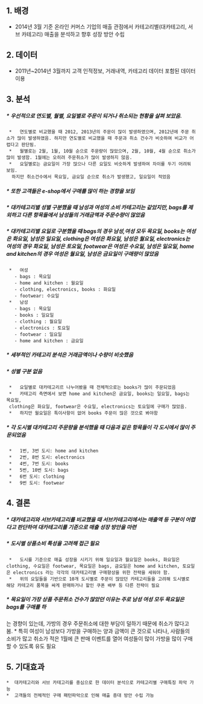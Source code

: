 ## **1. 배경**
*   2014년 3월 기준 온라인 커머스 기업의 매출 관점에서 카테고리별(대카테고리, 서브 카테고리) 매출을 분석하고 향후 성장 방안 수립

## **2. 데이터**
*   2011년~2014년 3월까지 고객 인적정보, 거래내역, 카테고리 데이터 포함된 데이터 이용

## **3. 분석** 

#####   * 우선적으로 연도별, 월별, 요일별로 주문이 되거나 취소되는 현황을 살펴 보았음.
     *   연도별로 비교했을 때 2012, 2013년의 주문이 많이 발생하였으며, 2012년에 주문 취소가 많이 발생하였음. 하지만 연도별로 비교했을 때 주문과 취소 건수가 비슷하여 비교가 어렵다고 판단됨.
     *   월별로는 2월, 1월, 10월 순으로 주문량이 많았으며, 2월, 10월, 4월 순으로 취소가 많이 발생함. 1월에는 오히려 주문취소가 많이 발생하지 않음.
     *   요일별로는 금요일이 가장 많으나 다른 요일도 비슷하게 발생하여 차이를 두기 어려워 보임.
      하지만 취소건수에서 목요일, 금요일 순으로 취소가 발생했고, 일요일이 적었음

#####   * 또한 고객들은 e-shop에서 구매를 많이 하는 경향을 보임

#####   * 대카테고리별 성별 구분했을 때 남성과 여성의 소비 카테고리는 같았지만, bags를 제외하고 다른 항목들에서 남성들의 거래금액과 주문수량이 많았음

#####   * 대카테고리별 요일로 구분했을 때 bags의 경우 남성,여성 모두 목요일, books는 여성은 화요일, 남성은 일요일, clothing은 여성은 화요일, 남성은 월요일, electronics는 여성의 경우 화요일, 남성은 토요일, footwear은 여성은 수요일, 남성은 일요일, home and kitchen의 경우 여성은 월요일, 남성은 금요일이 구매량이 많았음

     *   여성
       - bags : 목요일
       - home and kitchen : 월요일
       - clothing, electronics, books : 화요일
       - footwear: 수요일
     *   남성
       - bags : 목요일
       - books : 일요일
       - clothing : 월요일
       - electronics : 토요일
       - footwear : 일요일
       - home and kitchen : 금요일

#####   * 세부적인 카테고리 분석은 거래금액이나 수량이 비슷했음

#####   * 성별 구분 없음
     *   요일별로 대카테고리르 나누어봤을 때 전체적으로는 books가 많이 주문되었음
     *   카테고리 측면에서 보면 home and kitchen은 금요일, books는 일요일, bags는 목요일,
     clothing은 화요일, footwear은 수요일, electronics는 토요일에 구매가 많았음.
     *   하지만 월요일은 특이사항이 없어 books 주문이 많은 것으로 봐야함

#####   * 각 도시별 대카테고리 주문량을 분석했을 때 다음과 같은 항목들이 각 도시에서 많이 주문되었음
     *   1번, 3번 도시: home and kitchen
     *   2번, 8번 도시: electronics
     *   4번, 7번 도시: books
     *   5번, 10번 도시: bags
     *   6번 도시: clothing
     *   9번 도시: footwear

 ## **4. 결론**

#####   * 대카테고리와 서브카테고리를 비교했을 때 서브카테고리에서는 매출액 등 구분이 어렵다고 판단하여 대카테고리를 기준으로 매출 성장 방안을 마련

#####   * 도시별 상품소비 특성을 고려해 접근 필요
     *   도시를 기준으로 매출 성장을 시키기 위해 일요일과 월요일은 books, 화요일은 clothing, 수요일은 footwear, 목요일은 bags, 금요일은 home and kitchen, 토요일은 electronics 라는 각각의 대카테고리별 구매향상을 위한 전략을 세워야 함.
     *   위의 요일들을 기반으로 10개 도시별로 주문이 많았던 카테고리들을 고려해 도시별로 해당 카테고리 품목을 싸게 판매하거나 할인 쿠폰 배부 등 다른 전략이 필요

#####   * 목요일이 가장 상품 주문취소 건수가 많았던 이유는 주로 남성 여성 모두 목요일은 bags를 구매를 하
는 경향이 있는데, 가방의 경우 주문취소에 대한 부담이 덜하기 때문에 취소가 많다고 봄. 
     *   특히 여성이 남성보다 가방을 구매하는 양과 금액이 큰 것으로 나타나, 사람들의 소비가 많고 취소가 적은 1월에 큰 판매 이벤트를 열어 여성들이 많이 가방을 많이 구매할 수 있도록 유도 필요

## **5. 기대효과**
    *  대카테고리와 서브 카테고리를 중심으로 한 데이터 분석으로 카테고리별 구매특징 파악 가능
    *  고객들의 전체적인 구매 패턴파악으로 인해 매출 증대 방안 수립 가능
